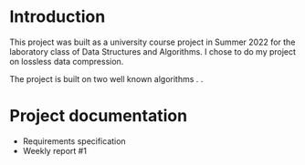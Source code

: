 # Introduction
This project was built as a university course project in Summer 2022 for the laboratory class of Data Structures and Algorithms. I chose to do my project on lossless data compression.

The project is built on two well known algorithms <inserts names here>. <add additional details on application details>. 


# Project documentation

* Requirements specification
* Weekly report #1


